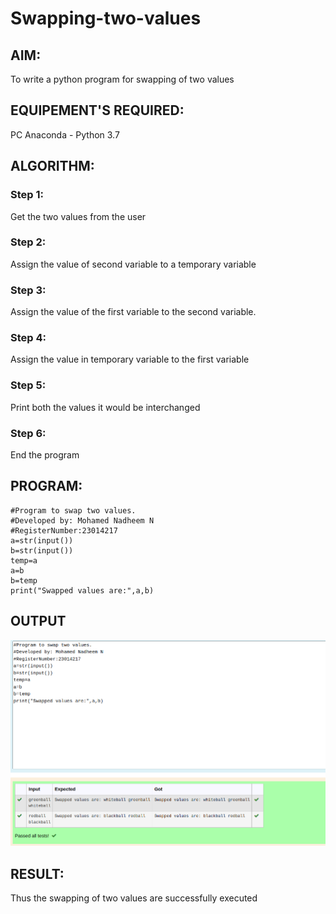 # Swapping-two-values
## AIM:
To write a python program for swapping of two values
## EQUIPEMENT'S REQUIRED: 
PC
Anaconda - Python 3.7
## ALGORITHM: 
### Step 1:
Get the two values from the user
### Step 2: 
Assign the value of second variable to a temporary variable 
### Step 3: 
Assign the value of the first variable to the second variable.
### Step 4:  
Assign the value in temporary variable to the first variable
### Step 5: 
Print both the values it would be interchanged
### Step 6: 
End the program
## PROGRAM:
```
#Program to swap two values.
#Developed by: Mohamed Nadheem N
#RegisterNumber:23014217
a=str(input())
b=str(input())
temp=a
a=b
b=temp
print("Swapped values are:",a,b)
```
## OUTPUT
![OUTPUT](/outputswap.png)
## RESULT:
Thus the swapping of two values are successfully executed



